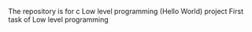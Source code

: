 The repository is for c Low level programming (Hello World) project
First task of Low level programming
